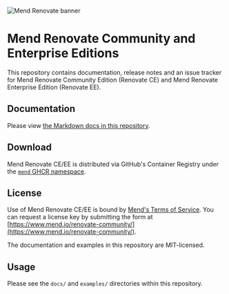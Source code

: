 ![Mend Renovate banner](https://app.renovatebot.com/images/whitesource_renovate_660_220.jpg)

# Mend Renovate Community and Enterprise Editions

This repository contains documentation, release notes and an issue tracker for Mend Renovate Community Edition (Renovate CE) and Mend Renovate Enterprise Edition (Renovate EE).

## Documentation

Please view [the Markdown docs in this repository](https://github.com/mend/renovate-ce-ee/tree/main/docs).

## Download

Mend Renovate CE/EE is distributed via GitHub's Container Registry under the [`mend` GHCR namespace](https://github.com/orgs/mend/packages?ecosystem=container).

## License

Use of Mend Renovate CE/EE is bound by [Mend's Terms of Service](https://www.mend.io/terms-of-service/).
You can request a license key by submitting the form at [https://www.mend.io/renovate-community/](https://www.mend.io/renovate-community/).

The documentation and examples in this repository are MIT-licensed.

## Usage

Please see the `docs/` and `examples/` directories within this repository.
